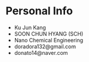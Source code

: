 
<h1>Personal Info</h1>
<ul>
  <li>Ku Jun Kang</li>
  <li>SOON CHUN HYANG (SCH)</li>
  <li>Nano Chemical Engineering</li>
  <li>doradora132@gmail.com</li>
  <li>donato14@naver.com</li>
</ul>
